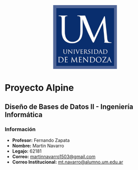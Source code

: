 <p align="center">
  <img src="images/um_logo.png" alt="Universidad de Mendoza" />
</p>

# Proyecto Alpine 

## Diseño de Bases de Datos II - Ingeniería Informática  

### Información 
- **Profesor:** Fernando Zapata
- **Nombre:** Martin Navarro
- **Legajo:** 62181
- **Correo:** martinnavarro1503@gmail.com
- **Correo Institucional:** mt.navarro@alumno.um.edu.ar


